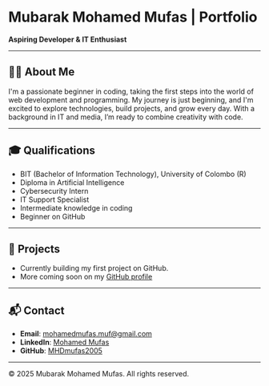 # Mubarak Mohamed Mufas | Portfolio

**Aspiring Developer & IT Enthusiast**

---

## 🧑‍💻 About Me

I'm a passionate beginner in coding, taking the first steps into the world of web development and programming. My journey is just beginning, and I'm excited to explore technologies, build projects, and grow every day. With a background in IT and media, I’m ready to combine creativity with code.

---

## 🎓 Qualifications

- BIT (Bachelor of Information Technology), University of Colombo (R)
- Diploma in Artificial Intelligence
- Cybersecurity Intern
- IT Support Specialist
- Intermediate knowledge in coding
- Beginner on GitHub

---

## 🚀 Projects

- Currently building my first project on GitHub.
- More coming soon on my [GitHub profile](https://github.com/MHDmufas2005)

---

## 📬 Contact

- **Email**: mohamedmufas.muf@gmail.com  
- **LinkedIn**: [Mohamed Mufas](#)  
- **GitHub**: [MHDmufas2005](https://github.com/MHDmufas2005)

---

© 2025 Mubarak Mohamed Mufas. All rights reserved.

